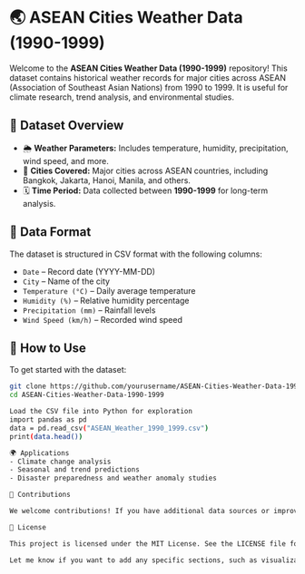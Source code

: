 # 🌏 ASEAN Cities Weather Data (1990-1999)

Welcome to the **ASEAN Cities Weather Data (1990-1999)** repository! This dataset contains historical weather records for major cities across ASEAN (Association of Southeast Asian Nations) from 1990 to 1999. It is useful for climate research, trend analysis, and environmental studies.

## 📌 Dataset Overview
- 🌦 **Weather Parameters:** Includes temperature, humidity, precipitation, wind speed, and more.  
- 📍 **Cities Covered:** Major cities across ASEAN countries, including Bangkok, Jakarta, Hanoi, Manila, and others.  
- 🗓 **Time Period:** Data collected between **1990-1999** for long-term analysis.  

## 📂 Data Format
The dataset is structured in CSV format with the following columns:
- `Date` – Record date (YYYY-MM-DD)
- `City` – Name of the city
- `Temperature (°C)` – Daily average temperature
- `Humidity (%)` – Relative humidity percentage
- `Precipitation (mm)` – Rainfall levels
- `Wind Speed (km/h)` – Recorded wind speed

## 🔧 How to Use
To get started with the dataset:
```bash
git clone https://github.com/yourusername/ASEAN-Cities-Weather-Data-1990-1999.git
cd ASEAN-Cities-Weather-Data-1990-1999

Load the CSV file into Python for exploration
import pandas as pd
data = pd.read_csv("ASEAN_Weather_1990_1999.csv")
print(data.head())

🌍 Applications
- Climate change analysis
- Seasonal and trend predictions
- Disaster preparedness and weather anomaly studies

🤝 Contributions

We welcome contributions! If you have additional data sources or improvements, feel free to submit a pull request.

📜 License

This project is licensed under the MIT License. See the LICENSE file for details.

Let me know if you want to add any specific sections, such as visualization examples or research use cases!

